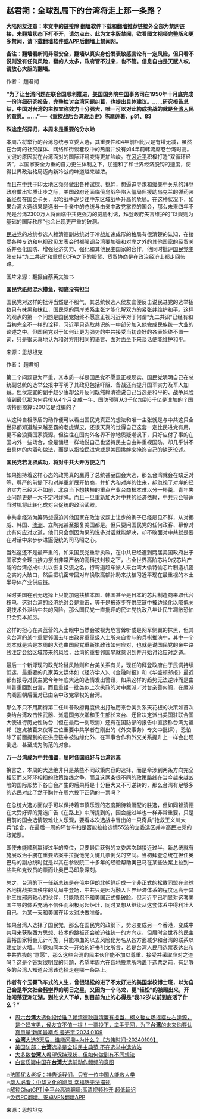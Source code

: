  <!-- 面包屑导航 --> <h2>赵君朔：全球乱局下的台湾将走上那一条路？</h2> <p class="notice"><b>大陆网友注意：本文中的链接除 <a href="https://github.com/bannedbook/fanqiang" >翻墙</a>软件下载和<a href="https://github.com/killgcd/justmysocks/blob/master/README.md">翻墙推荐</a>链接外全部为禁网链接，未翻墙状态下打不开，请勿点击。此为文字版禁闻，欲看图文视频完整版和更多禁闻，请下载<a href="https://github.com/bannedbook/fanqiang">翻墙软件或APP</a>后翻墙上禁闻网。</p><p>备注：翻墙看新闻非常安全，翻墙以真实身份发表敏感言论有一定风险，但只看不说则没有任何风险，翻的人太多，政府管不过来，也不管。信息自由是天赋人权，请放心大胆的翻墙。</b></p>  <div class="entry"> <p>作者： 趙君朔</p> <p><strong>“为了让<a href="https://www.bannedbook.org/bnews/tag/%e5%8f%b0%e6%b9%be/" class="st_tag internal_tag" rel="tag" title="标签 台湾 下的日志">台湾</a>问题在联合国顺利推进，<a href="https://www.bannedbook.org/bnews/tag/%e7%be%8e%e5%9b%bd/" class="st_tag internal_tag" rel="tag" title="标签 美国 下的日志">美国</a>国务院<span class='wp_keywordlink_affiliate'><a href="https://www.bannedbook.org/" title="中国" target="_blank">中国</a></span>事务司在1950年十月底完成一份详细研究报告，完整检讨台湾问题纠葛，也提出具体建议。……研究报告总结，中国对台湾的主权宣称效力十分强大，唯一可以对此构成挑战的就是<a href="https://www.bannedbook.org/bnews/tag/%E5%8F%B0%E6%B9%BE%E4%BA%BA/" class="st_tag internal_tag" rel="tag" title="标签 台湾人 下的日志">台湾人</a>民的意愿。……”──《重探战后台湾政治史》陈翠莲著，p81、83</strong></p> <p><strong>殊途定然异归，本周末是重要的分水岭</strong></p> <p>本周六将举行的台湾总统与立委大选，其重要性和4年前相比只是有增无减，虽然在台湾的社交媒体、网络和街谈巷议中的热度并没有如4年前韩流席卷台湾时高。关键的原因就在台湾面对的国际环境变得更加险峻。在<a href="https://www.bannedbook.org/bnews/tag/%e4%b9%a0%e8%bf%91%e5%b9%b3/" class="st_tag internal_tag" rel="tag" title="标签 习近平 下的日志">习近平</a>积极打造“双循环经济”，以国家安全为重的自力更生体制之下，加速和了和世界经济脱钩的速度，使得世界政治格局迈向新冷战的味道越来越浓。</p> <p>而且在<a href="https://www.bannedbook.org/bnews/tag/%e4%b8%ad%e5%85%b1/" class="st_tag internal_tag" rel="tag" title="标签 中共 下的日志">中共</a>于印太地区频频做出各种试探、挑衅，想逼迫寻求和缓美中关系的拜登政府做出实质让步之际，美国政府还面临俄乌战争陷入僵局但援助乌克兰的弹药装备经费在国会卡关，以哈战争逐步往中东区域战争升高的危局。在这种状况下，如果台湾大选结果是选出一个亲中的总统与由亲中政党掌控的国会，那么未来四年不光是台湾2300万人将面临中共更强力的威胁利诱，拜登政府矢言维护的“以规则为基础的国际秩序”也会出现更严重的破洞。</p> <p><a href="https://www.bannedbook.org/bnews/tag/%E6%B0%91%E8%BF%9B%E5%85%9A/" class="st_tag internal_tag" rel="tag" title="标签 民进党 下的日志">民进党</a>的总统参选人赖清德副总统对于冷战加速成形的格局有很清楚的认知，在接受各种专访和电视政见发表会时都强调台湾要加强和对岸之外的其他国家的经贸关系并强化国防、增强经济实力、强化和其他民主国家的合作，他同时批评<a href="https://www.bannedbook.org/bnews/tag/%e5%9b%bd%e6%b0%91%e5%85%9a/" class="st_tag internal_tag" rel="tag" title="标签 国民党 下的日志">国民党</a>主张支持“九二共识”和重启ECFA之下的服贸、货贸协商是在政治经济上都走回头路。</p> <p>图片来源：翻摄自蔡英文脸书</p> <p><strong>国民党祇想混水摸鱼，彻底没有担当</strong></p> <p>国民党对这样的批评当然是不服气，其总统候选人侯友宜便反击说民进党的选举招数只有抹黑和抹红，国民党的两岸关系主张才能化解双方的紧张并维护和平。这样的观点的第一个问题是国民党始终不愿意正视习近平对于何谓“九二共识”已经有和当初完全不一样的诠释，习近平只选取共识的一中部分加入他完成民族统一大业的论述之中。但国民党对于如何让更为强势的中共接受当初谈好的各表始终不置一词，只是很天真地认为和对方用相同的语言、面对面坐下来谈话便能维护和平。</p> <p class="src-info">来源：思想坦克 </p> <p>作者： 趙君朔</p> <p>第二个问题更为严重，其本质一样是国民党不愿意正视现实。国民党明明自己在总统副总统的选举公报中写明了其政见包括吓阻、备战还有提升国军实力及军人加薪。但侯友宜的副手赵少康却公开反问既然赖清德说自己当选是和平的、战争风险降到最低那为何兵役从4个月变成一年、国防预算从3千亿加到6千亿是谁加的？国防特别预算5200亿是谁编的？</p> <p>从这种自相矛盾的动作便可以看出国民党真正的想法和唯一主张就是与中共这只全世界都知道越来越恶霸的老虎谋皮，还很天真的觉得自己这套一定比民进党有用，更不会浪费国家资源。但往往在国内外各界不停地质疑嘲讽下，只好应付了事的在国内外一些场合，像是诵经一样地说自己也坚持民主自由并重视国防，却几乎讲不出具体的内涵和做法，而是以指控民进党或是美国挑衅来掩饰自己的缺乏论述。</p> <p><strong>国民党若复辟成功，将对中共大开方便之门</strong></p>  <p>如果抱持着这样心态的政党真的赢得了总统甚至国会大选，那么台湾就会在缺乏对等、尊严的前提下和对岸重新展开协商，并扩大和对岸的往来，却忽视了对岸的经济实力已经大不如前、北京当下想扶植的重点产业台商根本难以分一杯羹、青年失业问题更是一大不定时炸弹。而且一旦重新加大对中共的经济依赖，中共只会等适当时机将此转化成对台促统的政治武器。</p> <p>中共拿经济为筹码想逼迫其他国家在政治议题上让步的例子已经屡见不鲜，从对挪威、韩国、<a href="https://www.bannedbook.org/bnews/tag/%e6%be%b3%e6%b4%b2/" class="st_tag internal_tag" rel="tag" title="标签 澳洲 下的日志">澳洲</a>、立陶宛甚至报复美国都是。但只要问国民党的任何政客、幕僚对此有何应对之道，他们只会倒因为果的说多对话就能解决，却不敢面对中共就是要在对话中来步步进逼促统的司马昭之心。</p> <p>当然这还不是最严重的，如果国民党重新执政，在中共已经遭到两届美国政府出于国家安全理由接力祭出非常严格的高科技封锁之下，占全世界高阶芯片9成芯片产能的台湾必成中共以恢复交流之名，行弯道超车派人来台湾大偷特偷芯片制造机密之实的大破口，然后把机密带回对岸换取高额补助来扶植习近平现在最重视的本土半导体产业供应链。</p> <p>届时美国在别无选择上只能加速扶植本国、韩国甚至是日本的芯片制造商来取代台积电，这对台湾的经济绝对会是重击，等于是被逐步在供应链中被边缘化以降低关键技术外泄给中共的风险，那么国民党一直批评的民进党执政八年让民生凋敝恐怕只会变本加厉。</p> <p>这样的担心在亲蓝营的人士眼中当然会被视为危言耸听或是网军侧翼的抹黑，但其实台湾的某个重要邻国去年由政界重量级人士所亲自参与的兵棋推演中，其中一个剧本就是若是本周的大选由国民党重新执政该如何应对，也就是说国民党的亲中路线注定会给区域带来的风险，台湾的重要邻国早就意识到并开始讨论应对之道。</p> <p>最后一个新浮现的政党轮替风险则和台美关系有关，现任的拜登政府由于民调持续低迷，最重要的几家英文媒体如《经济学人》、《金融时报》和《华盛顿邮报》最近都有报导对民主党今年年底大选的选情发出警讯，如果这样的趋势无法逆转而是由川普重回到白宫，而且重组一批类似上次执政的对中鹰派／对台亲善内阁，在鹰派内阁回朝后面对已由亲中政党掌权的台湾。</p> <p>那么不只不用期待第二任川普政府再度做出打破历来台美关系天花板的决策如首次卖给台湾攻击性武器、派遣国务次卿和卫生部长来台、还曾决定派出美国驻联合国大使进行历史性访台（但在最后一刻取消）还有在国防部的报告中直接称台湾为盟邦（这点被葛来仪等三位重要中共学者在刚出的《外交事务》专文中批评），恐怕除了前面提到的在供应链中被边缘化外，在军事合作和外交关系提升上一样会出现倒退、甚至成为防范的对象。</p>  <p><strong>万一台湾成为中共傀儡，届时各国祇好与台湾远离</strong></p> <p>换言之，本周的大选绝非只是某些不同政策内容的选择，而是牵涉到两条方向完全相反而又环环相扣的政策路线之争，而且这两条很不同的政策路线在当今越来越凶险的国际形势下各自会产生的后果将是十分巨大又不可逆转的，那么台湾有足够多的选民对此了然于胸并在周六投下正确的一票吗？</p> <p>在总统大选方面似乎可以保持着审慎乐观的态度期待赖萧配的胜选，但如同赖清德在大受好评的竞选广告《在路上》中所提到的，国会能过半也一样非常重要，只是目前的国会选情较难让人乐观，要看本次选战中冒出的一只奇兵“抢救王义川大兵”组合，在最后一周的环台车扫是否能拉抬选情55波的立委选区并冲高民进党的政党票。</p> <p>即使未能顺利赢得过半的席位，只要最后获得的立委席次越接近过半，新总统就有施展政治手腕在重要法案中拉拢他党关键几票倒戈的空间。当初拜登总统在担任奥巴马的副总统时就是以其在参议院二十多年的经验帮助奥巴马在某些法案上拉到一些共和党议员的票而让奥巴马印象深刻。</p> <p>总之，台湾的下一任新总统是在俄中伊朗北朝鲜组成一个非正式的松散同盟在全球各地挑战美国秩序的乱局中登场，中共只是因为融入世界经济体系的程度远高于其他三位<span class='wp_keywordlink'><a href="https://www.bannedbook.org/forum2/topic158.html" title="粉碎邪恶轴心" target="_blank">邪恶轴心</a></span>的伙伴，只能隐忍不和美国正式撕破脸。但习近平已明显对这套美国主导的体系充满不信任而积极另起炉灶，同时又想从继续从这套体系中得利壮大自己，为某一天和美国在印太对决做准备。</p> <p>如果台湾人选择了国民党，那么在国民党的政纲下，势必变成另一个香港，变成中共用来获取西方思想、技术的跳板还会被迫往统一的方向走，但届时全世界的民主富裕国家将会无计可施，只能冷血的以去风险化为名从各方面减少和台湾的联系以建立防火墙。毕竟如同本文一开始的好书引文所言，若是台湾人民用选票表达出和中共靠拢的“意愿”，那么这些台湾的民主伙伴能不加以尊重、接受并采取应对之道吗？这是个答案很明显的问题，希望本周六在各地投票所内盖下选票之前，有足够多的台湾人知道台湾该选择走在哪一条路上。</p> <p><strong>作者有个云霄飞车式的人生，曾很轻松的进了不太好进的美<span class='wp_keywordlink'><a href="https://www.bannedbook.org/forum24/" title="国学传统文化禁书" target="_blank">国学</a></span>校博士班，以为自己会是华文社会<span class='wp_keywordlink'><a href="https://www.bannedbook.org/forum11/topic309.html" title="禁片：“科学”的棍子" target="_blank">科学</a></span>界的明日之星，又因为一个乌龙，更“轻松”的被踢出来，开始闯荡亚洲江湖，到处求人下单，到目前为止的心得是“我32</strong><strong>岁以前到底活了什么？”</strong></p>  <!--<div id="taboola-mid-1"></div>--><ul class='op-related-articles' title='相关阅读'> <li><a href='https://www.bannedbook.org/bnews/sohnews/20240110/1985773.html' target='_blank'>周六<b>台湾</b>大选你投给谁？赖清德耿直清廉有担当，柯文哲立场摇摆左右逢源，是个妈宝男，侯友宜不值一提！一票投下，举手无回，为了<b>台湾</b>的未来你要认真思量‘新闻最嘲点 姜光宇’2024.0109</a></li> <li><a href='https://www.bannedbook.org/bnews/comments/20240110/1985769.html' target='_blank'><b>台湾</b>大选3天后，谁能问鼎+为什么？【方伟时间-20240109】</a></li> <li><a href='https://www.bannedbook.org/bnews/bannedvideo/20240110/1985767.html' target='_blank'>美国防部：<b>台湾</b>选举是全球民主典范 不在选举中选边站</a></li> <li><a href='https://www.bannedbook.org/bnews/bannedvideo/20240110/1985766.html' target='_blank'>大多数<b>台湾</b>人希望保持现状，但如何做到有不同想法</a></li> <li><a href='https://www.bannedbook.org/bnews/bannedvideo/20240110/1985765.html' target='_blank'>白宫质疑中国在<b>台湾</b>大选前动作频频的意图</a></li> </ul> <p class="texttj"> 🔥<a href="https://www.bannedbook.org/bnews/ssgc/20230219/1850782.html" target="_blank">法国犹太老板：神告诉我们，只有一位中国人能救人类</a><br/> 🔥<a href="https://www.bannedbook.org/bnews/comments/20220220/1694796.html" target="_blank">华人必看：中华文化的飓风 幸福感无法描述</a><br/> 🔥<a href="https://github.com/bannedbook/fanqiang/wiki/V2ray%E6%9C%BA%E5%9C%BA" target="_blank">解锁ChatGPT|全平台高速翻墙:高清视频秒开,超低延迟</a><br/> 🔥<a href="https://github.com/bannedbook/fanqiang/wiki/%E7%A6%81%E9%97%BB%E7%BD%91%E5%AE%89%E5%8D%93%E7%BF%BB%E5%A2%99%E6%96%B0%E9%97%BBAPP" target="_blank">免费PC翻墙、安卓VPN翻墙APP</a><br/> </p><p class="src-info">来源：思想坦克 </p><a name='sharetosocial'></a> <div style="margin-bottom:5px;padding-bottom:5px;clear:both"> <div id="archive-pix-1" class="banner-ads"> <!-- AuctionX Display platform tag START --> <div id="27602x728x90x621x_ADSLOT1" clicktrack="%%CLICK_URL_ESC%%"></div>  <!-- AuctionX Display platform tag END --> </div> <div id="archive-pix-2" class="banner-ads"> <!-- AuctionX Display platform tag START --> <div id="27556x300x250x621x_ADSLOT1" clicktrack="%%CLICK_URL_ESC%%" style="margin:0 auto;text-align:center"></div>  <!-- AuctionX Display platform tag END --> </div> </div>  <div id="archive-pix-1" class="banner-ads"> <!-- AuctionX Display platform tag START --> <div id="27603x728x90x621x_ADSLOT1" clicktrack="%%CLICK_URL_ESC%%"></div>  <!-- AuctionX Display platform tag END --> </div> </div><!--END ENTRY--> 